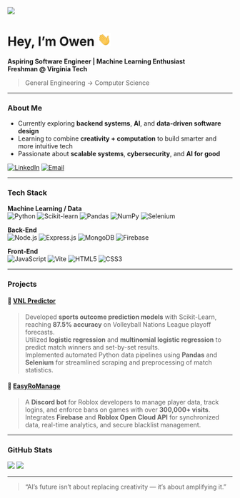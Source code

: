 ![](https://komarev.com/ghpvc/?username=owenhoagie&label=Visitors)

# Hey, I’m Owen <img src="https://raw.githubusercontent.com/owenhoagie/owenhoagie/master/wave.gif" width="30">  
**Aspiring Software Engineer | Machine Learning Enthusiast**  
**Freshman @ Virginia Tech**  
> General Engineering → Computer Science  

---

### About Me  
- Currently exploring **backend systems**, **AI**, and **data-driven software design**  
- Learning to combine **creativity + computation** to build smarter and more intuitive tech  
- Passionate about **scalable systems**, **cybersecurity**, and **AI for good**  

[![LinkedIn](https://img.shields.io/badge/LinkedIn-0A66C2?style=for-the-badge&logo=linkedin)](https://www.linkedin.com/in/owen-hoag/)
[![Email](https://img.shields.io/badge/Email-hoagie1481%40gmail.com-red?style=for-the-badge)](mailto:hoagie1481@gmail.com)
<!-- [![Portfolio](https://img.shields.io/badge/Portfolio-111111?style=for-the-badge&logo=vercel)](#Coming Soon!)  -->

---

### Tech Stack  

**Machine Learning / Data**  
![Python](https://img.shields.io/badge/Python-3670A0?style=for-the-badge&logo=python&logoColor=ffdd54)
![Scikit-learn](https://img.shields.io/badge/Scikit--learn-F7931E?style=for-the-badge&logo=scikit-learn&logoColor=white)
![Pandas](https://img.shields.io/badge/Pandas-150458?style=for-the-badge&logo=pandas&logoColor=white)
![NumPy](https://img.shields.io/badge/NumPy-013243?style=for-the-badge&logo=numpy&logoColor=white)
![Selenium](https://img.shields.io/badge/Selenium-43B02A?style=for-the-badge&logo=selenium&logoColor=white)

**Back-End**  
![Node.js](https://img.shields.io/badge/Node.js-43853D?style=for-the-badge&logo=node.js&logoColor=white)
![Express.js](https://img.shields.io/badge/Express.js-404D59?style=for-the-badge)
![MongoDB](https://img.shields.io/badge/MongoDB-4EA94B?style=for-the-badge&logo=mongodb&logoColor=white)
![Firebase](https://img.shields.io/badge/Firebase-FFCA28?style=for-the-badge&logo=firebase&logoColor=black)

**Front-End**  
![JavaScript](https://img.shields.io/badge/JavaScript-323330?style=for-the-badge&logo=javascript)
![Vite](https://img.shields.io/badge/Vite-646CFF?style=for-the-badge&logo=vite&logoColor=white)
![HTML5](https://img.shields.io/badge/HTML5-E34F26?style=for-the-badge&logo=html5&logoColor=white)
![CSS3](https://img.shields.io/badge/CSS3-1572B6?style=for-the-badge&logo=css3&logoColor=white)

---

### Projects  

#### 🔹 [**VNL Predictor**](https://github.com/owenhoagie/VNL-Predictor)
> Developed **sports outcome prediction models** with Scikit-Learn, reaching **87.5% accuracy** on Volleyball Nations League playoff forecasts.  
> Utilized **logistic regression** and **multinomial logistic regression** to predict match winners and set-by-set results.  
> Implemented automated Python data pipelines using **Pandas** and **Selenium** for streamlined scraping and preprocessing of match statistics.


#### 🔹 [**EasyRoManage**](https://github.com/owenhoagie/EasyRoManage)
> A **Discord bot** for Roblox developers to manage player data, track logins, and enforce bans on games with over **300,000+ visits**.  
> Integrates **Firebase** and **Roblox Open Cloud API** for synchronized data, real-time analytics, and secure blacklist management.

---

### GitHub Stats  

<p align="left">
  <img height="180em" src="https://github-readme-stats.vercel.app/api?username=owenhoagie&show_icons=true&theme=tokyonight&hide_border=true" />
  <img height="180em" src="https://github-readme-stats.vercel.app/api/top-langs/?username=owenhoagie&layout=compact&theme=tokyonight&hide_border=true" />
</p>

---

> “AI’s future isn’t about replacing creativity — it’s about amplifying it.”

